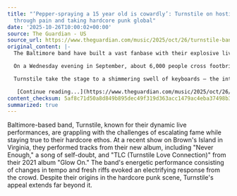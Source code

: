 ```yaml
---
title: "‘Pepper-spraying a 15 year old is cowardly’: Turnstile on hostile cops, playing
  through pain and taking hardcore punk global"
date: '2025-10-26T10:00:02+00:00'
source: The Guardian - US
source_url: https://www.theguardian.com/music/2025/oct/26/turnstile-band-interview-music-never-enough-brendan-yates-glow-on
original_content: |-
  The Baltimore band have built a vast fanbase with their explosive live performances, but an incident at a recent show laid bare the challenges they face as they ascend to superstar status. Can they maintain their hardcore ethos?

  On a Wednesday evening in September, about 6,000 people cross footbridges to reach Brown’s Island, a bucolic park in the middle of the James River in Richmond, Virginia. They’re here to see Turnstile, the Baltimore band who came from the hardcore punk underground but whose reach expands far outside that world.

  Turnstile take the stage to a shimmering swell of keyboards – the intro from Never Enough, the title track from their new album. It’s a slow song by Turnstile standards, a tender confession of self-doubt that builds into a cathartic singalong. The moment that the song ends, Turnstile jump directly into TLC (Turnstile Love Connection), a frantic fist-pumper from 2021’s Glow On, and the crowd become a mass of flailing limbs. For the next hour-plus, bodies fly in all directions, as strangers scream lyrics into each other’s faces. Every new riff, every change in tempo, brings a fresh wave of sweaty euphoria.

   [Continue reading...](https://www.theguardian.com/music/2025/oct/26/turnstile-band-interview-music-never-enough-brendan-yates-glow-on)
content_checksum: 5af8c71d50a8d849b895dec49f319d363acc1479ac4eba37498b31c88a5de46f
summarized: true
---
```


Baltimore-based band, Turnstile, known for their dynamic live performances, are grappling with the challenges of escalating fame while staying true to their hardcore ethos. At a recent show on Brown's Island in Virginia, they performed tracks from their new album, including "Never Enough," a song of self-doubt, and "TLC (Turnstile Love Connection)" from their 2021 album "Glow On." The band's energetic performance consisting of changes in tempo and fresh riffs evoked an electrifying response from the crowd. Despite their origins in the hardcore punk scene, Turnstile's appeal extends far beyond it.